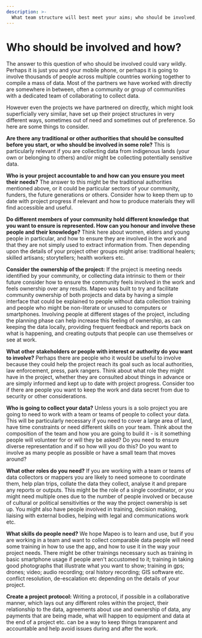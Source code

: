 ```yaml
---
description: >-
  What team structure will best meet your aims; who should be involved, what roles do you need; who is making decisions and who are you accountable to?
---
```


# Who should be involved and how?

The answer to this question of who should be involved could vary wildly. Perhaps it is just you and your mobile phone, or perhaps it is going to involve thousands of people across multiple countries working together to compile a mass of data. Most of the partners we have worked with directly are somewhere in between, often a community or group of communities with a dedicated team of collaborating to collect data.&#x20;

However even the projects we have partnered on directly, which might look superficially very similar, have set up their project structures in very different ways, sometimes out of need and sometimes out of preference. So here are some things to consider.

**Are there any traditional or other authorities that should be consulted before you start, or who should be involved in some role?** This is particularly relevant if you are collecting data from indigenous lands (your own or belonging to others) and/or might be collecting potentially sensitive data.&#x20;

**Who is your project accountable to and how can you ensure you meet their needs?** The answer to this might be the traditional authorities mentioned above, or it could be particular sectors of your community, funders, the future generations or others. Consider how to keep them up to date with project progress if relevant and how to produce materials they will find accessible and useful.&#x20;

**Do different members of your community hold different knowledge that you want to ensure is represented. How can you honour and involve these people and their knowledge?** Think here about women, elders and young people in particular, and how to ensure they are involved in the work and that they are not simply used to extract information from. Then depending upon the details of your project other groups might arise: traditional healers; skilled artisans; storytellers; health workers etc.

**Consider the ownership of the project:** If the project is meeting needs identified by your community, or collecting data intrinsic to them or their future consider how to ensure the community feels involved in the work and feels ownership over any results. Mapeo was built to try and facilitate community ownership of both projects and data by having a simple interface that could be explained to people without data collection training and people who might be non-literate or unused to computers or smartphones. Involving people at different stages of the project, including the planning phase can help increase this feeling of ownership, as can keeping the data locally, providing frequent feedback and reports back on what is happening, and creating outputs that people can use themselves or see at work.

**What other stakeholders or people with interest or authority do you want to involve?** Perhaps there are people who it would be useful to involve because they could help the project reach its goal such as local authorities, law enforcement, press, park rangers. Think about what role they might have in the project, whether they are consulted about things in advance or are simply informed and kept up to date with project progress. Consider too if there are people you want to keep the work and data secret from due to security or other considerations.

**Who is going to collect your data?** Unless yours is a solo project you are going to need to work with a team or teams of people to collect your data. This will be particularly necessary if you need to cover a large area of land, have time constraints or need different skills on your team. Think about the composition of the team and how you are going to build it - is it something people will volunteer for or will they be asked? Do you need to ensure diverse representation and if so how will you do this? Do you want to involve as many people as possible or have a small team that moves around?

**What other roles do you need?** If you are working with a team or teams of data collectors or mappers you are likely to need someone to coordinate them, help plan trips, collate the data they collect, analyse it and prepare any reports or outputs. This might be the role of a single coordinator, or you might need multiple ones due to the number of people involved or because of cultural or political sensitivities or the way the project ownership is set up. You might also have people involved in training, decision making, liaising with external bodies, helping with legal and communications work etc.&#x20;

**What skills do people need?** We hope Mapeo is to learn and use, but if you are working in a team and want to collect comparable data people will need some training in how to use the app, and how to use it in the way your project needs. There might be other trainings necessary such as training in basic smartphone usage if people aren't accustomed to it; training in taking good photographs that illustrate what you want to show; training in gps; drones; video; audio recording; oral history recording; GIS software etc.  conflict resolution, de-escalation etc depending on the details of your project.&#x20;

**Create a project protocol:** Writing a protocol, if possible in a collaborative manner, which lays out any different roles within the project, their relationship to the data, agreements about use and ownership of data, any payments that are being made, what will happen to equipment and data at the end of a project etc. can be a way to keep things transparent and accountable and help avoid issues during and after the work.

